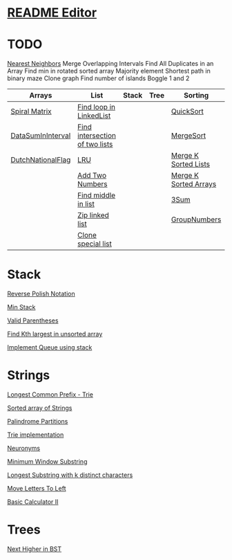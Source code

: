 # [README Editor](https://stackedit.io/app#)

# TODO
[Nearest Neighbors](https://www.geeksforgeeks.org/closest-pair-of-points-onlogn-implementation/)
Merge Overlapping Intervals
Find All Duplicates in an Array
Find min in rotated sorted array
Majority element
Shortest path in binary maze
Clone graph
Find number of islands
Boggle 1 and 2

| Arrays  | List | Stack | Tree  | Sorting |
|---------|------|-------|-------|---------|
|[Spiral Matrix](https://github.com/leoriazuddin/ds-and-algo/blob/master/src/main/java/arrays/SpiralMatrix.java)|[Find loop in LinkedList](https://github.com/leoriazuddin/ds-and-algo/blob/master/src/main/java/lists/DetectAndRemoveLoop.java)|||[QuickSort](https://github.com/leoriazuddin/ds-and-algo/blob/master/src/main/java/sorting/QuickSort.java)|
|[DataSumInInterval](https://github.com/leoriazuddin/ds-and-algo/blob/master/src/main/java/arrays/DataSumInInterval.java)|[Find intersection of two lists](https://github.com/leoriazuddin/ds-and-algo/blob/master/src/main/java/lists/ListIntersectionNode.java)|||[MergeSort](https://github.com/leoriazuddin/ds-and-algo/blob/master/src/main/java/sorting/MergeSort.java)|
|[DutchNationalFlag](https://github.com/leoriazuddin/ds-and-algo/blob/master/src/main/java/arrays/DutchNationalFlag.java)|[LRU](https://github.com/leoriazuddin/ds-and-algo/blob/master/src/main/java/lists/LRU.java)|||[Merge K Sorted Lists](https://github.com/leoriazuddin/ds-and-algo/blob/master/src/main/java/sorting/MergeKSortedLists.java)|
||[Add Two Numbers](https://github.com/leoriazuddin/ds-and-algo/blob/master/src/main/java/lists/AddTwoNumbers.java)|||[Merge K Sorted Arrays](https://github.com/leoriazuddin/ds-and-algo/blob/master/src/main/java/sorting/MergeKSortedArrays.java)|
||[Find middle in list](https://github.com/leoriazuddin/ds-and-algo/blob/master/src/main/java/lists/FindTheMiddle.java)|||[3Sum](https://github.com/leoriazuddin/ds-and-algo/blob/master/src/main/java/sorting/ThreeSum.java)|
||[Zip linked list](https://github.com/leoriazuddin/ds-and-algo/blob/master/src/main/java/lists/Zip.java)|||[GroupNumbers](https://github.com/leoriazuddin/ds-and-algo/blob/master/src/main/java/sorting/GroupNumbers.java)|
||[Clone special list](https://github.com/leoriazuddin/ds-and-algo/blob/master/src/main/java/lists/CloneSpecialList.java)|||

# Stack
[Reverse Polish Notation](https://github.com/leoriazuddin/ds-and-algo/blob/master/src/main/java/stack/ReversePolishNotation.java)

[Min Stack](https://github.com/leoriazuddin/ds-and-algo/blob/master/src/main/java/stack/MinStack.java)

[Valid Parentheses](https://github.com/leoriazuddin/ds-and-algo/blob/master/src/main/java/stack/ValidParentheses.java)

[Find Kth largest in unsorted array](https://github.com/leoriazuddin/ds-and-algo/blob/master/src/main/java/stack/KthLargest.java)

[Implement Queue using stack](https://github.com/leoriazuddin/ds-and-algo/blob/master/src/main/java/stack/QueueStack.java)

# Strings
[Longest Common Prefix - Trie](https://github.com/leoriazuddin/ds-and-algo/blob/master/src/main/java/strings/LongestCommonPrefixTrie.java)

[Sorted array of Strings](https://github.com/leoriazuddin/ds-and-algo/blob/master/src/main/java/strings/SearchSortedArrayOfStrings.java)

[Palindrome Partitions](https://github.com/leoriazuddin/ds-and-algo/blob/master/src/main/java/strings/PalindromePartitioning.java)

[Trie implementation](https://github.com/leoriazuddin/ds-and-algo/blob/master/src/main/java/strings/Trie.java)

[Neuronyms](https://github.com/leoriazuddin/ds-and-algo/blob/master/src/main/java/strings/Neuronyms.java)

[Minimum Window Substring](https://github.com/leoriazuddin/ds-and-algo/blob/master/src/main/java/strings/MinimumWindowSubstring.java)

[Longest Substring with k distinct characters](https://github.com/leoriazuddin/ds-and-algo/blob/master/src/main/java/strings/LongestSubstringWithKDistinctCharacters.java)

[Move Letters To Left](https://github.com/leoriazuddin/ds-and-algo/blob/master/src/main/java/strings/MoveLettersToLeft.java)

[Basic Calculator II](https://github.com/leoriazuddin/ds-and-algo/blob/master/src/main/java/strings/BasicCalculator.java)

# Trees

[Next Higher in BST](https://github.com/leoriazuddin/ds-and-algo/blob/master/src/main/java/trees/FindNextHigher.java)

